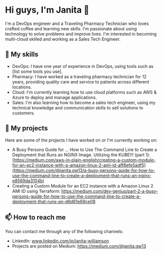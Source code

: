 # Hi guys, I'm Janita 👋

I'm a DevOps engineer and a Traveling Pharmacy Technician who loves crafted coffee and learning new skills. I'm passionate about using technology to solve problems and improve lives. I'm interested in becoming multi-cloud skilled and working as a Sales Tech Engineer.

## 🚀 My skills

- DevOps: I have one year of experience in DevOps, using tools such as [list some tools you use].
- Pharmacy: I have worked as a traveling pharmacy technician for 12 years, providing quality care and service to patients across different locations.
- Cloud: I'm currently learning how to use cloud platforms such as AWS & Azure to deploy and manage applications.
- Sales: I'm also learning how to become a sales tech engineer, using my technical knowledge and communication skills to sell solutions to customers.

## 🌱 My projects

Here are some of the projects I have worked on or I'm currently working on:

- A Busy Persons Guide for … How to Use The Command Line to Create a Deployment that Runs an NGINX Image. Utilizing the KUBE!!! (part 1): [https://medium.com/aws-in-plain-english/creating-a-custom-module-for-an-ec2-instance-with-a-amazon-linux-2-ami-id-aff8efe5adf5](https://medium.com/@janita.gw13/a-busy-persons-guide-for-how-to-use-the-command-line-to-create-a-deployment-that-runs-an-nginx-e8569da3104b)
- Creating a Custom Module for an EC2 instance with a Amazon Linux 2 AMI ID using Terraform: https://medium.com/dev-genius/part-2-a-busy-persons-guide-for-how-to-use-the-command-line-to-create-a-deployment-that-runs-an-d6d61e69ce08


## 📫 How to reach me

You can contact me through any   of the following channels:

- LinkedIn: www.linkedin.com/in/janita-williamson
- Projects are posted on Medium: https://medium.com/@janita.gw13




